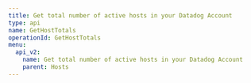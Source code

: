 ```yaml
---
title: Get total number of active hosts in your Datadog Account
type: api
name: GetHostTotals
operationId: GetHostTotals
menu:
  api_v2:
    name: Get total number of active hosts in your Datadog Account
    parent: Hosts
---
```

